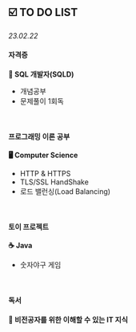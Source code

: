 ## ☑️ TO DO LIST
*23.02.22*

#### 자격증
<strong>💾 SQL 개발자(SQLD)</strong>
  - 개념공부
  - 문제풀이 1회독

<br>

#### 프로그래밍 이론 공부
<strong>🖥️ Computer Science</strong>
  - HTTP & HTTPS
  - TLS/SSL HandShake
  - 로드 밸런싱(Load Balancing)

<br>

#### 토이 프로젝트
<strong>☕️ Java</strong>
 - 숫자야구 게임

<br>

#### 독서
<strong>🔖 비전공자를 위한 이해할 수 있는 IT 지식</strong>